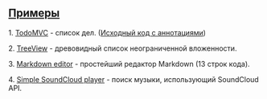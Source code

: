 ## [Примеры](#!examples)
<span class="list-item-number">1.</span> [TodoMVC](//gh-embed.matreshka.io/v0/finom/matreshka_todomvc_ru/?ref=gh-pages) - список дел. ([Исходный код с аннотациями](//finom.github.io/matreshka_todomvc_ru/docs/app.html))

<span class="list-item-number">2.</span> [TreeView](//gh-embed.matreshka.io/v0/matreshkajs/matreshka_examples/treeview/?ref=gh-pages) - древовидный список неограниченной вложенности.

<span class="list-item-number">3.</span> [Markdown editor](//gh-embed.matreshka.io/v0/matreshkajs/matreshka_examples/markdown_editor/?ref=gh-pages) - простейший редактор Markdown (13 строк кода).

<span class="list-item-number">4.</span> [Simple SoundCloud player](//gh-embed.matreshka.io/v0/matreshkajs/matreshka_examples/soundcloud_search/?ref=gh-pages) - поиск музыки, использующий SoundCloud API.
